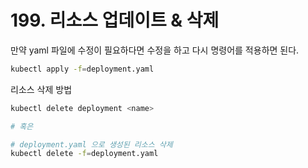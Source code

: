 # 199. 리소스 업데이트 & 삭제

만약 yaml 파일에 수정이 필요하다면 수정을 하고 다시 명령어를 적용하면 된다.

```bash
kubectl apply -f=deployment.yaml
```

리소스 삭제 방법
```bash
kubectl delete deployment <name>

# 혹은

# deployment.yaml 으로 생성된 리소스 삭제
kubectl delete -f=deployment.yaml
```